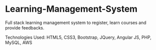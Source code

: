 # Learning-Management-System
Full stack learning management system to register, learn courses and provide feedbacks.

Technologies Used: HTML5, CSS3, Bootstrap, JQuery, Angular JS, PHP, MySQL, AWS

